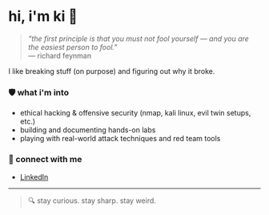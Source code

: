 # hi, i'm ki 👋

> *"the first principle is that you must not fool yourself — and you are the easiest person to fool."*  
> — richard feynman

I like breaking stuff (on purpose) and figuring out why it broke.

### 🛡️ what i'm into
- ethical hacking & offensive security (nmap, kali linux, evil twin setups, etc.)
- building and documenting hands-on labs
- playing with real-world attack techniques and red team tools

### 🤝 connect with me
- [LinkedIn](https://www.linkedin.com/in/ki-antic)

---

> 🔍 stay curious. stay sharp. stay weird.

